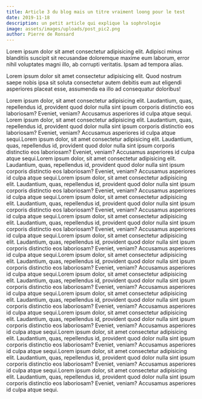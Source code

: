 ```yaml
---
title: Article 3 du blog mais un titre vraiment loong pour le test
date: 2019-11-18
description: un petit article qui explique la sophrologie
image: assets/images/uploads/post_pic2.png
author: Pierre de Ronsard
---
```


Lorem ipsum dolor sit amet consectetur adipisicing elit. Adipisci minus blanditiis suscipit sit recusandae doloremque maxime eum laborum, error nihil voluptates magni illo, ab corrupti veritatis. Ipsam ad tempora alias.

Lorem ipsum dolor sit amet consectetur adipisicing elit. Quod nostrum saepe nobis ipsa sit soluta consectetur autem debitis eum aut eligendi asperiores placeat esse, assumenda ea illo ad consequatur doloribus!

Lorem ipsum dolor, sit amet consectetur adipisicing elit. Laudantium, quas, repellendus id, provident quod dolor nulla sint ipsum corporis distinctio eos laboriosam? Eveniet, veniam? Accusamus asperiores id culpa atque sequi.
Lorem ipsum dolor, sit amet consectetur adipisicing elit. Laudantium, quas, repellendus id, provident quod dolor nulla sint ipsum corporis distinctio eos laboriosam? Eveniet, veniam? Accusamus asperiores id culpa atque sequi.Lorem ipsum dolor, sit amet consectetur adipisicing elit. Laudantium, quas, repellendus id, provident quod dolor nulla sint ipsum corporis distinctio eos laboriosam? Eveniet, veniam? Accusamus asperiores id culpa atque sequi.Lorem ipsum dolor, sit amet consectetur adipisicing elit. Laudantium, quas, repellendus id, provident quod dolor nulla sint ipsum corporis distinctio eos laboriosam? Eveniet, veniam? Accusamus asperiores id culpa atque sequi.Lorem ipsum dolor, sit amet consectetur adipisicing elit. Laudantium, quas, repellendus id, provident quod dolor nulla sint ipsum corporis distinctio eos laboriosam? Eveniet, veniam? Accusamus asperiores id culpa atque sequi.Lorem ipsum dolor, sit amet consectetur adipisicing elit. Laudantium, quas, repellendus id, provident quod dolor nulla sint ipsum corporis distinctio eos laboriosam? Eveniet, veniam? Accusamus asperiores id culpa atque sequi.Lorem ipsum dolor, sit amet consectetur adipisicing elit. Laudantium, quas, repellendus id, provident quod dolor nulla sint ipsum corporis distinctio eos laboriosam? Eveniet, veniam? Accusamus asperiores id culpa atque sequi.Lorem ipsum dolor, sit amet consectetur adipisicing elit. Laudantium, quas, repellendus id, provident quod dolor nulla sint ipsum corporis distinctio eos laboriosam? Eveniet, veniam? Accusamus asperiores id culpa atque sequi.Lorem ipsum dolor, sit amet consectetur adipisicing elit. Laudantium, quas, repellendus id, provident quod dolor nulla sint ipsum corporis distinctio eos laboriosam? Eveniet, veniam? Accusamus asperiores id culpa atque sequi.Lorem ipsum dolor, sit amet consectetur adipisicing elit. Laudantium, quas, repellendus id, provident quod dolor nulla sint ipsum corporis distinctio eos laboriosam? Eveniet, veniam? Accusamus asperiores id culpa atque sequi.Lorem ipsum dolor, sit amet consectetur adipisicing elit. Laudantium, quas, repellendus id, provident quod dolor nulla sint ipsum corporis distinctio eos laboriosam? Eveniet, veniam? Accusamus asperiores id culpa atque sequi.Lorem ipsum dolor, sit amet consectetur adipisicing elit. Laudantium, quas, repellendus id, provident quod dolor nulla sint ipsum corporis distinctio eos laboriosam? Eveniet, veniam? Accusamus asperiores id culpa atque sequi.Lorem ipsum dolor, sit amet consectetur adipisicing elit. Laudantium, quas, repellendus id, provident quod dolor nulla sint ipsum corporis distinctio eos laboriosam? Eveniet, veniam? Accusamus asperiores id culpa atque sequi.Lorem ipsum dolor, sit amet consectetur adipisicing elit. Laudantium, quas, repellendus id, provident quod dolor nulla sint ipsum corporis distinctio eos laboriosam? Eveniet, veniam? Accusamus asperiores id culpa atque sequi.Lorem ipsum dolor, sit amet consectetur adipisicing elit. Laudantium, quas, repellendus id, provident quod dolor nulla sint ipsum corporis distinctio eos laboriosam? Eveniet, veniam? Accusamus asperiores id culpa atque sequi.
